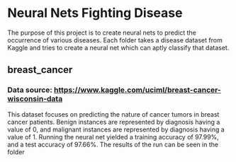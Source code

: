 # Neural Nets Fighting Disease

The purpose of this project is to create neural nets to predict the occurrence of
various diseases. Each folder takes a disease dataset from Kaggle and tries to create
a neural net which can aptly classify that dataset.

## breast_cancer

### Data source: https://www.kaggle.com/uciml/breast-cancer-wisconsin-data

This dataset focuses on predicting the nature of cancer tumors in breast cancer patients.
Benign instances are represented by diagnosis having a value of 0, and malignant
instances are represented by diagnosis having a value of 1. Running the neural net
yielded a training accuracy of 97.99%, and a test accuracy of 97.66%. The results of the run
can be seen in the folder
